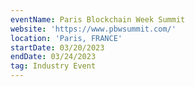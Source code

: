 ```yaml
---
eventName: Paris Blockchain Week Summit
website: 'https://www.pbwsummit.com/'
location: 'Paris, FRANCE'
startDate: 03/20/2023
endDate: 03/24/2023
tag: Industry Event
---
```


